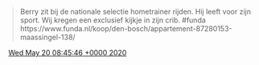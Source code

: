 > Berry zit bij de nationale selectie hometrainer rijden\. Hij leeft voor zijn sport\. Wij kregen een exclusief kijkje in zijn crib\. \#funda https://www\.funda\.nl/koop/den\-bosch/appartement\-87280153\-maassingel\-138/

<img src="../../media/tweet.ico" width="12" /> [Wed May 20 08:45:46 +0000 2020](https://twitter.com/DromerDenker/status/1263028127766327296)